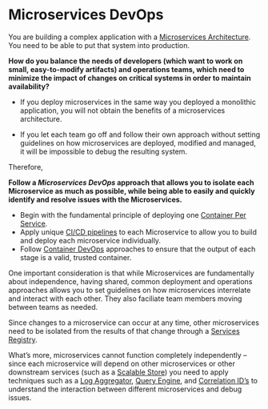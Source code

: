 Microservices DevOps
===

You are building a complex application with a [Microservices Architecture](../Microservices/Microservices-Architecture.md). You need to be able to put that system into production.

**How do you balance the needs of developers (which want to work on small, easy-to-modify artifacts) and operations teams, which need to minimize the impact of changes on critical systems in order to maintain availability?**

-   If you deploy microservices in the same way you deployed a monolithic application, you will not obtain the benefits of a microservices architecture.

-   If you let each team go off and follow their own approach without setting guidelines on how microservices are deployed, modified and managed, it will be impossible to debug the resulting system.

Therefore,

**Follow a *Microservices DevOps* approach that allows you to isolate each Microservice as much as possible, while being able to easily and quickly identify and resolve issues with the Microservices.** 

- Begin with the fundamental principle of deploying one [Container Per Service](Container-Per-Service.md).  
- Apply unique [CI/CD pipelines](CD-Pipeline.md) to each Microservice to allow you to build and deploy each microservice individually.
- Follow [Container DevOps](../container-architecture/Container-DevOps.md) approaches to ensure that the output of each stage is a valid, trusted container.  

One important consideration is that while Microservices are fundamentally about independence, having shared, common deployment and operations approaches allows you to set guidelines on how microservices interrelate and interact with each other.  They also faciliate team members moving between teams as needed.

Since changes to a microservice can occur at any time, other microservices need to be isolated from the results of that change through a [Services Registry](Service-Registry-kyle.md).

What’s more, microservices cannot function completely independently – since each microservice will depend on other microservices or other downstream services (such as a [Scalable Store](../Scalable-Store/Scalable-Store.md)) you need to apply techniques such as a [Log Aggregator](Log-Aggregator.md), [Query Engine](Query-Engine.md), and [Correlation ID’s](Correlation-ID.md) to understand the interaction between different microservices and debug issues.
